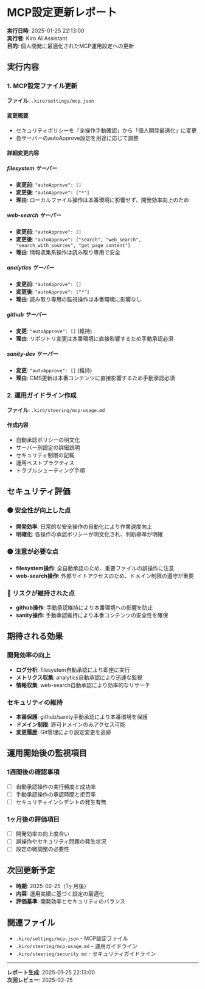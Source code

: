 # MCP設定更新レポート

**実行日時**: 2025-01-25 22:13:00  
**実行者**: Kiro AI Assistant  
**目的**: 個人開発に最適化されたMCP運用設定への更新

## 実行内容

### 1. MCP設定ファイル更新

**ファイル**: `.kiro/settings/mcp.json`

#### 変更概要
- セキュリティポリシーを「全操作手動確認」から「個人開発最適化」に変更
- 各サーバーのautoApprove設定を用途に応じて調整

#### 詳細変更内容

##### filesystem サーバー
- **変更前**: `"autoApprove": []`
- **変更後**: `"autoApprove": ["*"]`
- **理由**: ローカルファイル操作は本番環境に影響せず、開発効率向上のため

##### web-search サーバー
- **変更前**: `"autoApprove": []`
- **変更後**: `"autoApprove": ["search", "web_search", "search_with_sources", "get_page_content"]`
- **理由**: 情報収集系操作は読み取り専用で安全

##### analytics サーバー
- **変更前**: `"autoApprove": []`
- **変更後**: `"autoApprove": ["*"]`
- **理由**: 読み取り専用の監視操作は本番環境に影響なし

##### github サーバー
- **変更**: `"autoApprove": []` (維持)
- **理由**: リポジトリ変更は本番環境に直接影響するため手動承認必須

##### sanity-dev サーバー
- **変更**: `"autoApprove": []` (維持)
- **理由**: CMS更新は本番コンテンツに直接影響するため手動承認必須

### 2. 運用ガイドライン作成

**ファイル**: `.kiro/steering/mcp-usage.md`

#### 作成内容
- 自動承認ポリシーの明文化
- サーバー別設定の詳細説明
- セキュリティ制限の記載
- 運用ベストプラクティス
- トラブルシューティング手順

## セキュリティ評価

### 🟢 安全性が向上した点
- **開発効率**: 日常的な安全操作の自動化により作業速度向上
- **明確化**: 各操作の承認ポリシーが明文化され、判断基準が明確

### 🟡 注意が必要な点
- **filesystem操作**: 全自動承認のため、重要ファイルの誤操作に注意
- **web-search操作**: 外部サイトアクセスのため、ドメイン制限の遵守が重要

### 🔴 リスクが維持された点
- **github操作**: 手動承認維持により本番環境への影響を防止
- **sanity操作**: 手動承認維持により本番コンテンツの安全性を確保

## 期待される効果

### 開発効率の向上
- **ログ分析**: filesystem自動承認により即座に実行
- **メトリクス収集**: analytics自動承認により迅速な監視
- **情報収集**: web-search自動承認により効率的なリサーチ

### セキュリティの維持
- **本番保護**: github/sanity手動承認により本番環境を保護
- **ドメイン制限**: 許可ドメインのみアクセス可能
- **変更履歴**: Git管理により設定変更を追跡

## 運用開始後の監視項目

### 1週間後の確認事項
- [ ] 自動承認操作の実行頻度と成功率
- [ ] 手動承認操作の承認時間と拒否率
- [ ] セキュリティインシデントの発生有無

### 1ヶ月後の評価項目
- [ ] 開発効率の向上度合い
- [ ] 誤操作やセキュリティ問題の発生状況
- [ ] 設定の微調整の必要性

## 次回更新予定

- **時期**: 2025-02-25（1ヶ月後）
- **内容**: 運用実績に基づく設定の最適化
- **評価基準**: 開発効率とセキュリティのバランス

## 関連ファイル

- `.kiro/settings/mcp.json` - MCP設定ファイル
- `.kiro/steering/mcp-usage.md` - 運用ガイドライン
- `.kiro/steering/security.md` - セキュリティガイドライン

---

**レポート生成**: 2025-01-25 22:13:00  
**次回レビュー**: 2025-02-25